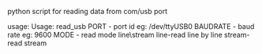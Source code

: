 python script for reading data from com/usb port

usage:  Usage: read_usb <PORT> <BAUD> <MODE>
    	     PORT - port id eg: /dev/ttyUSB0
   	     BAUDRATE - baud rate eg: 9600
   	     MODE - read mode line\stream 
  	                 line-read line by line
    	                 stream-read stream
